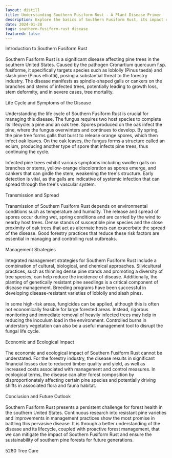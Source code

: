 ```yaml
---
layout: distill
title: Understanding Southern Fusiform Rust - A Plant Disease Primer
description: Explore the basics of Southern Fusiform Rust, its impact on trees, and management strategies in this informative guide.
date: 2024-01-28
tags: southern-fusiform-rust disease
featured: false
---
```


Introduction to Southern Fusiform Rust<br /><br />Southern Fusiform Rust is a significant disease affecting pine trees in the southern United States. Caused by the pathogen Cronartium quercuum f.sp. fusiforme, it specifically targets species such as loblolly (Pinus taeda) and slash pine (Pinus elliottii), posing a substantial threat to the forestry industry. The disease manifests as spindle-shaped galls or cankers on the branches and stems of infected trees, potentially leading to growth loss, stem deformity, and in severe cases, tree mortality.<br /><br />Life Cycle and Symptoms of the Disease<br /><br />Understanding the life cycle of Southern Fusiform Rust is crucial for managing this disease. The fungus requires two host species to complete its lifecycle: a pine and an oak tree. Spores produced on the oak infect the pine, where the fungus overwinters and continues to develop. By spring, the pine tree forms galls that burst to release orange spores, which then infect oak leaves. On the oak leaves, the fungus forms a structure called an ecium, producing another type of spore that infects pine trees, thus continuing the cycle.<br /><br />Infected pine trees exhibit various symptoms including swollen galls on branches or stems, yellow-orange discoloration as spores emerge, and cankers that can girdle the stem, weakening the tree's structure. Early detection is vital, as the galls are indicative of systemic infection that can spread through the tree's vascular system.<br /><br />Transmission and Spread<br /><br />Transmission of Southern Fusiform Rust depends on environmental conditions such as temperature and humidity. The release and spread of spores occur during wet, spring conditions and are carried by the wind to nearby host trees. Dense stands of susceptible pine species and the close proximity of oak trees that act as alternate hosts can exacerbate the spread of the disease. Good forestry practices that reduce these risk factors are essential in managing and controlling rust outbreaks.<br /><br />Management Strategies<br /><br />Integrated management strategies for Southern Fusiform Rust include a combination of cultural, biological, and chemical approaches. Silvicultural practices, such as thinning dense pine stands and promoting a diversity of tree species, can help reduce the incidence of disease. Additionally, the planting of genetically resistant pine seedlings is a critical component of disease management. Breeding programs have been successful in developing disease-resistant varieties of loblolly and slash pines.<br /><br />In some high-risk areas, fungicides can be applied, although this is often not economically feasible for large forested areas. Instead, rigorous monitoring and immediate removal of heavily infected trees may help in reducing the inoculum load in the environment. Controlled burns in understory vegetation can also be a useful management tool to disrupt the fungal life cycle.<br /><br />Economic and Ecological Impact<br /><br />The economic and ecological impact of Southern Fusiform Rust cannot be understated. For the forestry industry, the disease results in significant financial losses due to reduced timber quality and yield, as well as increased costs associated with management and control measures. In ecological terms, the disease can alter forest composition by disproportionately affecting certain pine species and potentially driving shifts in associated flora and fauna habitat.<br /><br />Conclusion and Future Outlook<br /><br />Southern Fusiform Rust presents a persistent challenge for forest health in the southern United States. Continuous research into resistant pine varieties and improvements in management practices show the most promise in battling this pervasive disease. It is through a better understanding of the disease and its lifecycle, coupled with proactive forest management, that we can mitigate the impact of Southern Fusiform Rust and ensure the sustainability of southern pine forests for future generations.<br /><br />5280 Tree Care
